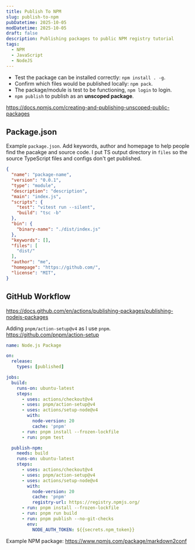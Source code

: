 ```yaml
---
title: Publish To NPM
slug: publish-to-npm
pubDatetime: 2025-10-05
modDatetime: 2025-10-05
draft: false
description: Publishing packages to public NPM registry tutorial
tags:
  - NPM
  - JavaScript
  - NodeJS
---
```


- Test the package can be installed correctly: `npm install . -g`.
- Confirm which files would be published locally: `npm pack`.
- The package/module is test to be functioning, `npm login` to login.
- `npm publish` to publish as an **unscoped package**.

<https://docs.npmjs.com/creating-and-publishing-unscoped-public-packages>

## Package.json

Example `package.json`. Add keywords, author and homepage to help people find the pacakge and source code. I put TS output directory in `files` so the source TypeScript files and configs don't get published.

```json
{
  "name": "package-name",
  "version": "0.0.1",
  "type": "module",
  "description": "description",
  "main": "index.js",
  "scripts": {
    "test": "vitest run --silent",
    "build": "tsc -b"
  },
  "bin": {
    "binary-name": "./dist/index.js"
  },
  "keywords": [],
  "files": [
    "dist/"
  ],
  "author": "me",
  "homepage": "https://github.com/",
  "license": "MIT",
}
```

## GitHub Workflow

<https://docs.github.com/en/actions/publishing-packages/publishing-nodejs-packages>

Adding `pnpm/action-setup@v4` as I use `pnpm`. <https://github.com/pnpm/action-setup>

```yaml
name: Node.js Package

on:
  release:
    types: [published]

jobs:
  build:
    runs-on: ubuntu-latest
    steps:
      - uses: actions/checkout@v4
      - uses: pnpm/action-setup@v4
      - uses: actions/setup-node@v4
        with:
          node-version: 20
          cache: 'pnpm'
      - run: pnpm install --frozen-lockfile
      - run: pnpm test

  publish-npm:
    needs: build
    runs-on: ubuntu-latest
    steps:
      - uses: actions/checkout@v4
      - uses: pnpm/action-setup@v4
      - uses: actions/setup-node@v4
        with:
          node-version: 20
          cache: 'pnpm'
          registry-url: https://registry.npmjs.org/
      - run: pnpm install --frozen-lockfile
      - run: pnpm run build
      - run: pnpm publish --no-git-checks
        env:
          NODE_AUTH_TOKEN: ${{secrets.npm_token}}
```

Example NPM package: <https://www.npmjs.com/package/markdown2conf>
